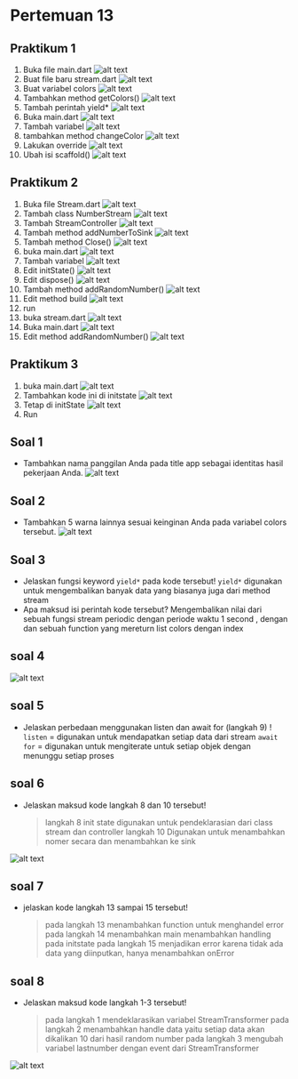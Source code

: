 # Pertemuan 13

## Praktikum 1

1. Buka file main.dart
   ![alt text](image.png)
2. Buat file baru stream.dart
   ![alt text](image-2.png)
3. Buat variabel colors
   ![alt text](image-3.png)
4. Tambahkan method getColors()
   ![alt text](image-5.png)
5. Tambah perintah yield\*
   ![alt text](image-6.png)
6. Buka main.dart
   ![alt text](image-7.png)
7. Tambah variabel
   ![alt text](image-9.png)
8. tambahkan method changeColor
   ![alt text](image-8.png)
9. Lakukan override
   ![alt text](image-10.png)
10. Ubah isi scaffold()
    ![alt text](image-11.png)

## Praktikum 2

1. Buka file Stream.dart
   ![alt text](image-12.png)
2. Tambah class NumberStream
   ![alt text](image-13.png)
3. Tambah StreamController
   ![alt text](image-15.png)
4. Tambah method addNumberToSink
   ![alt text](image-14.png)
5. Tambah method Close()
   ![alt text](image-16.png)
6. buka main.dart
   ![alt text](image-17.png)
7. Tambah variabel
   ![alt text](image-18.png)
8. Edit initState()
   ![alt text](image-19.png)
9. Edit dispose()
   ![alt text](image-20.png)
10. Tambah method addRandomNumber()
    ![alt text](image-21.png)
11. Edit method build
    ![alt text](image-22.png)
12. run
13. buka stream.dart
    ![alt text](image-23.png)
14. Buka main.dart
    ![alt text](image-24.png)
15. Edit method addRandomNumber()
    ![alt text](image-25.png)

## Praktikum 3

1. buka main.dart
   ![alt text](image-26.png)
2. Tambahkan kode ini di initstate
   ![alt text](image-27.png)
3. Tetap di initState
   ![alt text](image-28.png)
4. Run

## Soal 1

- Tambahkan nama panggilan Anda pada title app sebagai identitas hasil pekerjaan Anda.
  ![alt text](image-1.png)

## Soal 2

- Tambahkan 5 warna lainnya sesuai keinginan Anda pada variabel colors tersebut.
  ![alt text](image-4.png)

## Soal 3

- Jelaskan fungsi keyword `yield*` pada kode tersebut!
  `yield*` digunakan untuk mengembalikan banyak data yang biasanya juga dari method stream
- Apa maksud isi perintah kode tersebut?
  Mengembalikan nilai dari sebuah fungsi stream periodic dengan periode waktu 1 second , dengan dan sebuah function yang mereturn list colors dengan index

## soal 4

![alt text](soal4.gif)

## soal 5

- Jelaskan perbedaan menggunakan listen dan await for (langkah 9) !
  `listen` = digunakan untuk mendapatkan setiap data dari stream
  `await for` = digunakan untuk mengiterate untuk setiap objek dengan menunggu setiap proses

## soal 6

- Jelaskan maksud kode langkah 8 dan 10 tersebut!
  > langkah 8
  > init state digunakan untuk pendeklarasian dari class stream dan controller
  > langkah 10
  > Digunakan untuk menambahkan nomer secara dan menambahkan ke sink

![alt text](soal6.gif)

## soal 7

- jelaskan kode langkah 13 sampai 15 tersebut!
  > pada langkah 13 menambahkan function untuk menghandel error
  > pada langkah 14 menambahkan main menambahkan handling pada initstate
  > pada langkah 15 menjadikan error karena tidak ada data yang diinputkan, hanya menambahkan onError

## soal 8

- Jelaskan maksud kode langkah 1-3 tersebut!
  > pada langkah 1 mendeklarasikan variabel StreamTransformer
  > pada langkah 2 menambahkan handle data yaitu setiap data akan dikalikan 10 dari hasil random number
  > pada langkah 3 mengubah variabel lastnumber dengan event dari StreamTransformer

![alt text](soal8.gif)
